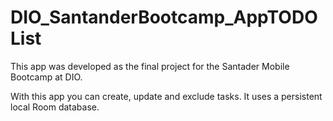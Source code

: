 # DIO_SantanderBootcamp_AppTODOList

This app was developed as the final project for the Santader Mobile Bootcamp at DIO.

With this app you can create, update and exclude tasks. It uses a persistent local Room database.
